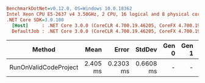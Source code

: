 ``` ini

BenchmarkDotNet=v0.12.0, OS=Windows 10.0.18362
Intel Xeon CPU E5-2637 v4 3.50GHz, 2 CPU, 16 logical and 8 physical cores
.NET Core SDK=3.0.100
  [Host]     : .NET Core 3.0.0 (CoreCLR 4.700.19.46205, CoreFX 4.700.19.46214), X64 RyuJIT
  DefaultJob : .NET Core 3.0.0 (CoreCLR 4.700.19.46205, CoreFX 4.700.19.46214), X64 RyuJIT


```
|                Method |     Mean |     Error |    StdDev | Gen 0 | Gen 1 | Gen 2 | Allocated |
|---------------------- |---------:|----------:|----------:|------:|------:|------:|----------:|
| RunOnValidCodeProject | 2.405 ms | 0.2303 ms | 0.6608 ms |     - |     - |     - |  57.19 KB |
